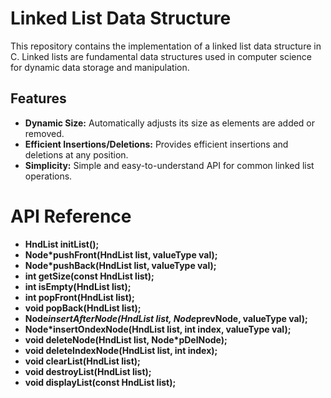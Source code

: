 # Linked List Data Structure

This repository contains the implementation of a linked list data structure in C. Linked lists are fundamental data structures used in computer science for dynamic data storage and manipulation.

## Features

- **Dynamic Size:** Automatically adjusts its size as elements are added or removed.
- **Efficient Insertions/Deletions:** Provides efficient insertions and deletions at any position.
- **Simplicity:** Simple and easy-to-understand API for common linked list operations.

# API Reference

- **HndList initList();**
- **Node*pushFront(HndList list, valueType val);**
- **Node*pushBack(HndList list, valueType val);**
- **int getSize(const HndList list);**
- **int isEmpty(HndList list);**
- **int popFront(HndList list);**
- **void popBack(HndList list);**
- **Node*insertAfterNode(HndList list, Node*prevNode, valueType val);**
- **Node*insertOndexNode(HndList list, int index, valueType val);**
- **void deleteNode(HndList list, Node*pDelNode);**
- **void deleteIndexNode(HndList list, int index);**
- **void clearList(HndList list);**
- **void destroyList(HndList list);**
- **void displayList(const HndList list);**
